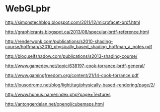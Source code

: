 WebGLpbr
========
http://simonstechblog.blogspot.com/2011/12/microfacet-brdf.html

http://graphicrants.blogspot.ca/2013/08/specular-brdf-reference.html

http://renderwonk.com/publications/s2010-shading-course/hoffman/s2010_physically_based_shading_hoffman_a_notes.pdf

http://blog.selfshadow.com/publications/s2013-shading-course/

http://www.gamedev.net/topic/638197-cook-torrance-brdf-general/

http://www.gamingfreedom.org/content/21/14-cook-torrance.pdf

http://lousodrome.net/blog/light/tag/physically-based-rendering/page/2/

http://www.humus.name/index.php?page=Textures

http://antongerdelan.net/opengl/cubemaps.html
